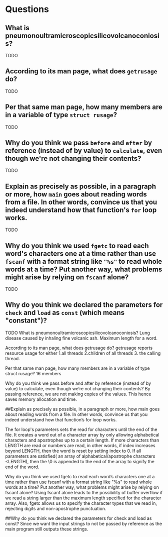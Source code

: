 # Questions

## What is pneumonoultramicroscopicsilicovolcanoconiosis?

TODO

## According to its man page, what does `getrusage` do?

TODO

## Per that same man page, how many members are in a variable of type `struct rusage`?

TODO

## Why do you think we pass `before` and `after` by reference (instead of by value) to `calculate`, even though we're not changing their contents?

TODO

## Explain as precisely as possible, in a paragraph or more, how `main` goes about reading words from a file. In other words, convince us that you indeed understand how that function's `for` loop works.

TODO

## Why do you think we used `fgetc` to read each word's characters one at a time rather than use `fscanf` with a format string like `"%s"` to read whole words at a time? Put another way, what problems might arise by relying on `fscanf` alone?

TODO

## Why do you think we declared the parameters for `check` and `load` as `const` (which means "constant")?

TODO
What is pneumonoultramicroscopicsilicovolcanoconiosis?
Lung disease caused by inhaling fine volcanic ash. Maximum length for a word.

According to its man page, what does getrusage do?
getrusage reports resource usage for either 1.all threads 2.children of all threads 3. the calling thread.

Per that same man page, how many members are in a variable of type struct rusage?
16 members

Why do you think we pass before and after by reference (instead of by value) to calculate, even though we’re not changing their contents?
By passing reference, we are not making copies of the values. This hence saves memory allocation and time.

##Explain as precisely as possible, in a paragraph or more, how main goes about reading words from a file.
In other words, convince us that you indeed understand how that function’s for loop works.

The for loop's parameters sets the read for characters until the end of the file. It creates a word out of a character array by only allowing
alphabetical characters and apostrophes up to a certain length. If more characters than LENGTH are read or numbers are read, in other words, if index increases beyond
LENGTH, then the word is reset by setting index to 0. If all parameters are satisfied(  an array of alphabetical/apostrophe characters <LENGTH), then the \0 is appended to the end of the array
to signify the end of the word.

Why do you think we used fgetc to read each word’s characters one at a time rather than use fscanf with a format string like "%s" to read whole words at a time?
Put another way, what problems might arise by relying on fscanf alone?
Using fscanf alone leads to the possibility of buffer overflow if we read a string larger than the maximum length specified for the character array.
Also, fgetc allows us to specify the character types that we read in, rejecting digits and non-apostrophe punctuation.

##Why do you think we declared the parameters for check and load as const?
Since we want the input strings to not be passed by reference as the main program still outputs these strings.